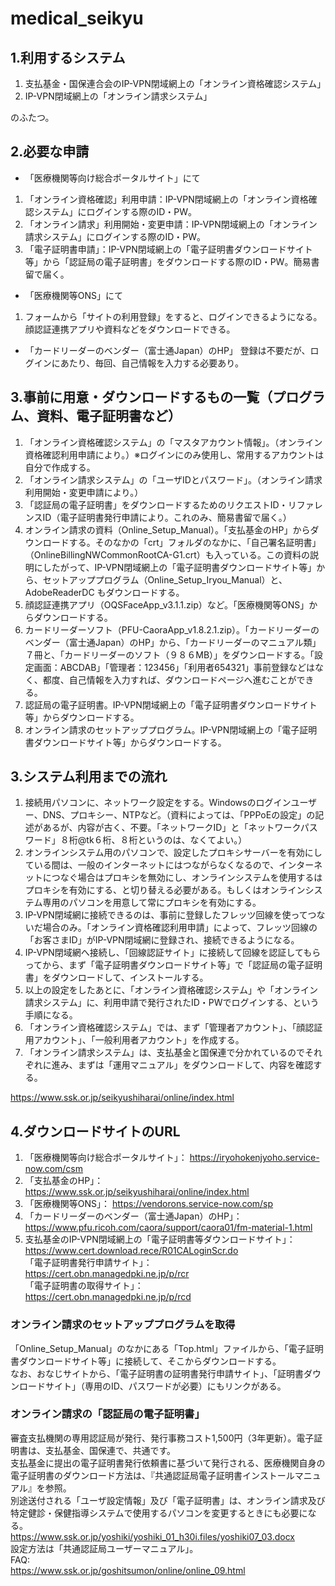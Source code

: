 # medical_seikyu
  
## 1.利用するシステム
1. 支払基金・国保連合会のIP-VPN閉域網上の「オンライン資格確認システム」  
2. IP-VPN閉域網上の「オンライン請求システム」
  
のふたつ。  
## 2.必要な申請
- 「医療機関等向け総合ポータルサイト」にて  
1. 「オンライン資格確認」利用申請：IP-VPN閉域網上の「オンライン資格確認システム」にログインする際のID・PW。  
2. 「オンライン請求」利用開始・変更申請：IP-VPN閉域網上の「オンライン請求システム」にログインする際のID・PW。  
3. 「電子証明書申請」：IP-VPN閉域網上の「電子証明書ダウンロードサイト等」から「認証局の電子証明書」をダウンロードする際のID・PW。簡易書留で届く。  
  
- 「医療機関等ONS」にて
1. フォームから「サイトの利用登録」をすると、ログインできるようになる。顔認証連携アプリや資料などをダウンロードできる。
  
- 「カードリーダーのベンダー（富士通Japan）のHP」
登録は不要だが、ログインにあたり、毎回、自己情報を入力する必要あり。  
  
## 3.事前に用意・ダウンロードするもの一覧（プログラム、資料、電子証明書など）
1. 「オンライン資格確認システム」の「マスタアカウント情報」。（オンライン資格確認利用申請により。）※ログインにのみ使用し、常用するアカウントは自分で作成する。  
2. 「オンライン請求システム」の「ユーザIDとパスワード」。（オンライン請求利用開始・変更申請により。）  
3. 「認証局の電子証明書」をダウンロードするためのリクエストID・リファレンスID（電子証明書発行申請により。これのみ、簡易書留で届く。）  
4. オンライン請求の資料（Online_Setup_Manual）。「支払基金のHP」からダウンロードする。そのなかの「crt」フォルダのなかに、「自己署名証明書」（OnlineBillingNWCommonRootCA-G1.crt）も入っている。この資料の説明にしたがって、IP-VPN閉域網上の「電子証明書ダウンロードサイト等」から、セットアッププログラム（Online_Setup_Iryou_Manual）と、AdobeReaderDC もダウンロードする。  
5. 顔認証連携アプリ（OQSFaceApp_v3.1.1.zip）など。「医療機関等ONS」からダウンロードする。  
6. カードリーダーソフト（PFU-CaoraApp_v1.8.2.1.zip）。「カードリーダーのベンダー（富士通Japan）のHP」から、「カードリーダーのマニュアル類」７冊と、「カードリーダーのソフト（９８６MB）」をダウンロードする。「設定画面：ABCDAB」「管理者：123456」「利用者654321」事前登録などはなく、都度、自己情報を入力すれば、ダウンロードページへ進むことができる。  
7. 認証局の電子証明書。IP-VPN閉域網上の「電子証明書ダウンロードサイト等」からダウンロードする。  
8. オンライン請求のセットアッププログラム。IP-VPN閉域網上の「電子証明書ダウンロードサイト等」からダウンロードする。  
  
## 3.システム利用までの流れ
1. 接続用パソコンに、ネットワーク設定をする。Windowsのログインユーザー、DNS、プロキシー、NTPなど。（資料によっては、「PPPoEの設定」の記述があるが、内容が古く、不要。「ネットワークID」と「ネットワークパスワード」８桁@tk６桁、８桁というのは、なくてよい。）  
2. オンラインシステム用のパソコンで、設定したプロキシサーバーを有効にしている間は、一般のインターネットにはつながらなくなるので、インターネットにつなぐ場合はプロキシを無効にし、オンラインシステムを使用するはプロキシを有効にする、と切り替える必要がある。もしくはオンラインシステム専用のパソコンを用意して常にプロキシを有効にする。  
3. IP-VPN閉域網に接続できるのは、事前に登録したフレッツ回線を使ってつないだ場合のみ。「オンライン資格確認利用申請」によって、フレッツ回線の「お客さまID」がIP-VPN閉域網に登録され、接続できるようになる。
4. IP-VPN閉域網へ接続し、「回線認証サイト」に接続して回線を認証してもらってから、まず「電子証明書ダウンロードサイト等」で「認証局の電子証明書」をダウンロードして、インストールする。
5. 以上の設定をしたあとに、「オンライン資格確認システム」や「オンライン請求システム」に、利用申請で発行されたID・PWでログインする、という手順になる。  
6. 「オンライン資格確認システム」では、まず「管理者アカウント」、「顔認証用アカウント」、「一般利用者アカウント」を作成する。  
7. 「オンライン請求システム」は、支払基金と国保連で分かれているのでそれぞれに進み、まずは「運用マニュアル」をダウンロードして、内容を確認する。  
  
https://www.ssk.or.jp/seikyushiharai/online/index.html  
  
## 4.ダウンロードサイトのURL
1. 「医療機関等向け総合ポータルサイト」：  https://iryohokenjyoho.service-now.com/csm  
2. 「支払基金のHP」：  https://www.ssk.or.jp/seikyushiharai/online/index.html  
3. 「医療機関等ONS」：  https://vendorons.service-now.com/sp  
4. 「カードリーダーのベンダー（富士通Japan）のHP」：  https://www.pfu.ricoh.com/caora/support/caora01/fm-material-1.html  
5. 支払基金のIP-VPN閉域網上の「電子証明書等ダウンロードサイト」：  https://www.cert.download.rece/R01CALoginScr.do  
「電子証明書発行申請サイト」：  
https://cert.obn.managedpki.ne.jp/p/rcr  
「電子証明書の取得サイト」：  
https://cert.obn.managedpki.ne.jp/p/rcd  
  
  
### オンライン請求のセットアッププログラムを取得
「Online_Setup_Manual」のなかにある「Top.html」ファイルから、「電子証明書ダウンロードサイト等」に接続して、そこからダウンロードする。  
なお、おなじサイトから、「電子証明書の証明書発行申請サイト」、「証明書ダウンロードサイト」（専用のID、パスワードが必要）にもリンクがある。

### オンライン請求の「認証局の電子証明書」
審査支払機関の専用認証局が発行、発行事務コスト1,500円（3年更新）。電子証明書は、支払基金、国保連で、共通です。  
支払基金に提出の電子証明書発行依頼書に基づいて発行される、医療機関自身の電子証明書のダウンロード方法は、『共通認証局電子証明書インストールマニュアル』を参照。  
別途送付される「ユーザ設定情報」及び「電子証明書」は、オンライン請求及び特定健診・保健指導システムで使用するパソコンを変更するときにも必要になる。  
https://www.ssk.or.jp/yoshiki/yoshiki_01_h30i.files/yoshiki07_03.docx  
設定方法は「共通認証局ユーザーマニュアル」。  
FAQ:  
https://www.ssk.or.jp/goshitsumon/online/online_09.html  
  